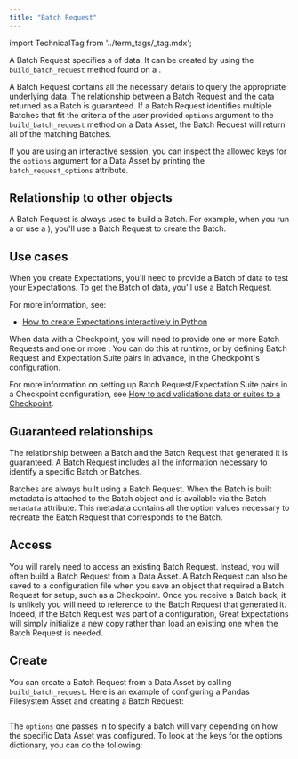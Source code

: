 ```yaml
---
title: "Batch Request"
---
```


import TechnicalTag from '../term_tags/_tag.mdx';

A Batch Request specifies a <TechnicalTag relative="../" tag="batch" text="Batch" /> of data.
It can be created by using the `build_batch_request` method found on a <TechnicalTag relative="../" tag="data_asset" text="Data Asset" />.

A Batch Request contains all the necessary details to query the appropriate underlying data.  The relationship between a Batch Request and the data returned as a Batch is guaranteed.  If a Batch Request identifies multiple Batches that fit the criteria of the user provided `options` argument to the `build_batch_request` method on a Data Asset, the Batch Request will return all of the matching Batches.

If you are using an interactive session, you can inspect the allowed keys for the `options` argument for a Data Asset
by printing the `batch_request_options` attribute.

## Relationship to other objects

A Batch Request is always used to build a Batch. For example, when you run a <TechnicalTag relative="../" tag="checkpoint" text="Checkpoint" /> or use a <TechnicalTag relative="../" tag="validator" text="Validator" />), you'll use a Batch Request to create the Batch.

## Use cases

When you create Expectations, you'll need to provide a Batch of data to test your Expectations. To get the Batch of data, you'll use a Batch Request.

For more information, see:

- [How to create Expectations interactively in Python](/oss/guides/expectations/how_to_create_and_edit_expectations_with_instant_feedback_from_a_sample_batch_of_data.md)

When <TechnicalTag relative="../" tag="validation" text="Validating" /> data with a Checkpoint, you will need to provide one or more Batch Requests and one or more <TechnicalTag relative="../" tag="expectation_suite" text="Expectation Suites" />.  You can do this at runtime, or by defining Batch Request and Expectation Suite pairs in advance, in the Checkpoint's configuration.

For more information on setting up Batch Request/Expectation Suite pairs in a Checkpoint configuration, see [How to add validations data or suites to a Checkpoint](/oss/guides/validation/checkpoints/how_to_add_validations_data_or_suites_to_a_checkpoint.md).

## Guaranteed relationships

The relationship between a Batch and the Batch Request that generated it is guaranteed.  A Batch Request includes all the information necessary to identify a specific Batch or Batches.

Batches are always built using a Batch Request.  When the Batch is built metadata is attached to the Batch object and is available via the Batch `metadata` attribute.  This metadata contains all the option values necessary to recreate the Batch Request that corresponds to the Batch. 

## Access

You will rarely need to access an existing Batch Request.  Instead, you will often build a Batch Request from a Data Asset.  A Batch Request can also be saved to a configuration file when you save an object that required a Batch Request for setup, such as a Checkpoint.  Once you receive a Batch back, it is unlikely you will need to reference to the Batch Request that generated it.  Indeed, if the Batch Request was part of a configuration, Great Expectations will simply initialize a new copy rather than load an existing one when the Batch Request is needed. 

## Create

You can create a Batch Request from a Data Asset by calling `build_batch_request`.  Here is an example of configuring a Pandas Filesystem Asset and creating a Batch Request:

 ```python title="Python" name="docs/docusaurus/docs/snippets/batch_request batch_request"
```

The `options` one passes in to specify a batch will vary depending on how the specific Data Asset was configured.  To look at the keys for the options dictionary, you can do the following:

```python title="Python" name="docs/docusaurus/docs/snippets/batch_request options"
```
